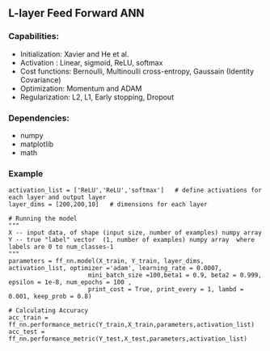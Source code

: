 ## L-layer Feed Forward ANN 

### Capabilities: 
 -  Initialization: Xavier and He et al.  
 -  Activation : Linear, sigmoid, ReLU, softmax
 -  Cost functions: Bernoulli, Multinoulli cross-entropy, Gaussain (Identity Covariance)
 -  Optimization: Momentum and ADAM 
 -  Regularization: L2, L1, Early stopping, Dropout
 
 ### Dependencies:
 - numpy
 - matplotlib
 - math 

### Example
```
activation_list = ['ReLU','ReLU','softmax']   # define activations for each layer and output layer
layer_dims = [200,200,10]   # dimensions for each layer

# Running the model
"""
X -- input data, of shape (input size, number of examples) numpy array
Y -- true "label" vector  (1, number of examples) numpy array  where labels are 0 to num_classes-1
"""
parameters = ff_nn.model(X_train, Y_train, layer_dims, activation_list, optimizer ='adam', learning_rate = 0.0007, 
                      mini_batch_size =100,beta1 = 0.9, beta2 = 0.999,  epsilon = 1e-8, num_epochs = 100 , 
                      print_cost = True, print_every = 1, lambd = 0.001, keep_prob = 0.8)

# Calculating Accuracy 
acc_train = ff_nn.performance_metric(Y_train,X_train,parameters,activation_list)
acc_test =  ff_nn.performance_metric(Y_test,X_test,parameters,activation_list)


```
 

